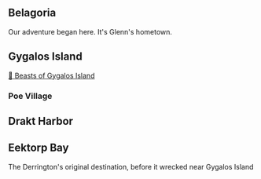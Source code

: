 ## Belagoria
Our adventure began here. It's Glenn's hometown.

## Gygalos Island

[🦀 Beasts of Gygalos Island](mnstrs_of_gygalos)

### Poe Village

## Drakt Harbor

## Eektorp Bay
The Derrington's original destination, before it wrecked near Gygalos
Island
